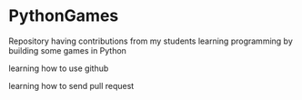 # PythonGames
Repository having contributions from my students learning programming by building some games in Python

learning how to use github

learning how to send pull request
